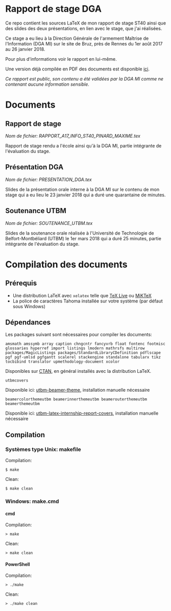 # Rapport de stage DGA

Ce repo contient les sources LaTeX de mon rapport de stage ST40 ainsi que des slides des deux présentations, en lien avec le stage, que j'ai réalisées.

Ce stage a eu lieu à la Direction Générale de l'armement Maîtrise de l'Information (DGA MI) sur le site de Bruz, près de Rennes du 1er août 2017 au 26 janvier 2018.

Pour plus d'informations voir le rapport en lui-même.

Une version déjà compilée en PDF des documents est disponible [ici](https://github.com/pinam45/UTBM_ST40_Rapport_de_stage_DGA/releases/latest).

*Ce rapport est public, son contenu a été validées par la DGA MI comme ne contenant aucune information sensible.*

# Documents

## Rapport de stage

*Nom de fichier: RAPPORT_A17_INFO_ST40_PINARD_MAXIME.tex*

Rapport de stage rendu a l'école ainsi qu'à la DGA MI, partie intégrante de l'évaluation du stage.

## Présentation DGA

*Nom de fichier: PRESENTATION_DGA.tex*

Slides de la présentation orale interne à la DGA MI sur le contenu de mon stage qui a eu lieu le 23 janvier 2018 qui a duré une quarantaine de minutes.

## Soutenance UTBM

*Nom de fichier: SOUTENANCE_UTBM.tex*

Slides de la soutenance orale réalisée à l'Université de Technologie de Belfort-Montbéliard (UTBM) le 1er mars 2018 qui a duré 25 minutes, partie intégrante de l'évaluation du stage.

# Compilation des documents

## Prérequis

- Une distribution LaTeX avec ``xelatex`` telle que [TeX Live](http://tug.org/texlive) ou [MiKTeX](https://miktex.org/)
- La police de caractères Tahoma installée sur votre système (par défaut sous Windows)

## Dépendances

Les packages suivant sont nécessaires pour compiler les documents:

```
amsmath amssymb array caption chngcntr fancyvrb float fontenc footmisc glossaries hyperref import listings lmodern mathrsfs multirow packages/MagicListings packages/StandardLibraryCDefinition pdflscape pgf pgf-umlsd pgfgantt scalerel stackengine standalone tabularx tikz tocbibind translator upmethodology-document xcolor
```
Disponibles sur [CTAN](https://ctan.org/), en général installés avec la distribution LaTeX.

```
utbmcovers
```
Disponible ici: [utbm-beamer-theme](https://github.com/pinam45/utbm-beamer-theme), installation manuelle nécessaire

```
beamercolorthemeutbm beamerinnerthemeutbm beamerouterthemeutbm beamerthemeutbm
```
Disponible ici: [utbm-latex-internship-report-covers](https://github.com/pinam45/utbm-latex-internship-report-covers), installation manuelle nécessaire

## Compilation

### Systèmes type Unix: makefile

Compilation:
```
$ make
```
Clean:
```
$ make clean
```

### Windows: make.cmd

#### cmd

Compilation:
```
> make
```
Clean:
```
> make clean
```

#### PowerShell

Compilation:
```
> ./make
```
Clean:
```
> ./make clean
```

